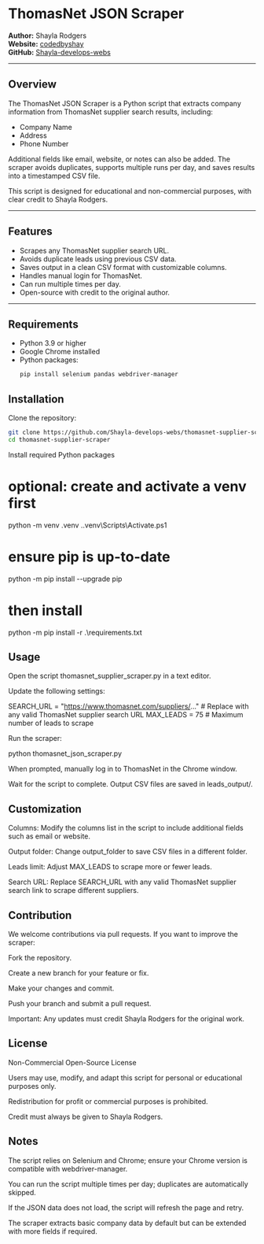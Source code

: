 # ThomasNet JSON Scraper

**Author:** Shayla Rodgers  
**Website:** [codedbyshay](https://codedbyshay.com)  
**GitHub:** [Shayla-develops-webs](https://github.com/Shayla-develops-webs)

---

## Overview

The ThomasNet JSON Scraper is a Python script that extracts company information from ThomasNet supplier search results, including:

- Company Name
- Address
- Phone Number

Additional fields like email, website, or notes can also be added. The scraper avoids duplicates, supports multiple runs per day, and saves results into a timestamped CSV file.

This script is designed for educational and non-commercial purposes, with clear credit to Shayla Rodgers.

---

## Features

- Scrapes any ThomasNet supplier search URL.
- Avoids duplicate leads using previous CSV data.
- Saves output in a clean CSV format with customizable columns.
- Handles manual login for ThomasNet.
- Can run multiple times per day.
- Open-source with credit to the original author.

---

## Requirements

- Python 3.9 or higher
- Google Chrome installed
- Python packages:
  ```bash
  pip install selenium pandas webdriver-manager
  ```

## Installation

Clone the repository:

```bash
git clone https://github.com/Shayla-develops-webs/thomasnet-supplier-scraper.git
cd thomasnet-supplier-scraper
```
Install required Python packages


# optional: create and activate a venv first
python -m venv .venv
.\.venv\Scripts\Activate.ps1

# ensure pip is up-to-date
python -m pip install --upgrade pip

# then install
python -m pip install -r .\requirements.txt


## Usage

Open the script thomasnet_supplier_scraper.py in a text editor.

Update the following settings:

SEARCH_URL = "https://www.thomasnet.com/suppliers/..."  # Replace with any valid ThomasNet supplier search URL
MAX_LEADS = 75  # Maximum number of leads to scrape


Run the scraper:

python thomasnet_json_scraper.py


When prompted, manually log in to ThomasNet in the Chrome window.

Wait for the script to complete. Output CSV files are saved in leads_output/.

## Customization

Columns: Modify the columns list in the script to include additional fields such as email or website.

Output folder: Change output_folder to save CSV files in a different folder.

Leads limit: Adjust MAX_LEADS to scrape more or fewer leads.

Search URL: Replace SEARCH_URL with any valid ThomasNet supplier search link to scrape different suppliers.

## Contribution

We welcome contributions via pull requests. If you want to improve the scraper:

Fork the repository.

Create a new branch for your feature or fix.

Make your changes and commit.

Push your branch and submit a pull request.

Important: Any updates must credit Shayla Rodgers for the original work.

## License
Non-Commercial Open-Source License

Users may use, modify, and adapt this script for personal or educational purposes only.

Redistribution for profit or commercial purposes is prohibited.

Credit must always be given to Shayla Rodgers.

## Notes
The script relies on Selenium and Chrome; ensure your Chrome version is compatible with webdriver-manager.

You can run the script multiple times per day; duplicates are automatically skipped.

If the JSON data does not load, the script will refresh the page and retry.

The scraper extracts basic company data by default but can be extended with more fields if required.

